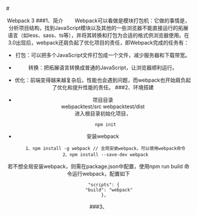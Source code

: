 #<center>Webpack 3
###1、简介
&emsp;&emsp;Webpack可以看做是模块打包机：它做的事情是，分析项目结构，找到JavaScript模块以及其他的一些浏览器不能直接运行的拓展语言（如less、sass、ts等），并将其转换和打包为合适的格式供浏览器使用。在3.0出现后，webpack还肩负起了优化项目的责任，即Webpack完成的任务有：

- 打包：可以把多个JavaScript文件打包成一个文件，减少服务器和下载带宽。
- 转换：把拓展语言转换成普通的JavaScript，让浏览器顺利运行。
- 优化：前端变得越来越复杂后，性能也会遇到问题，而webpack也开始肩负起了优化和提升性能的责任。
###2、环境搭建
- 项目目录   
 webpacktest/src  webpacktest/dist   
 进入根目录初始化项目，

		npm init
- 安装webpack

		1、npm install -g webpack // 全局安装webpack，可以使用webpack命令
		2、npm install --save-dev webpack
若不想全局安装webpack，则需在package.json中配置，使用npm run build 命令运行webpack，配置如下

		"scripts": {
    		"build": "webpack"
		},
###3、

